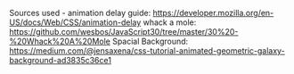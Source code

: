 Sources used - 
animation delay guide: 
https://developer.mozilla.org/en-US/docs/Web/CSS/animation-delay
whack a mole:
https://github.com/wesbos/JavaScript30/tree/master/30%20-%20Whack%20A%20Mole
Spacial Background:
https://medium.com/@jensaxena/css-tutorial-animated-geometric-galaxy-background-ad3835c36ce1